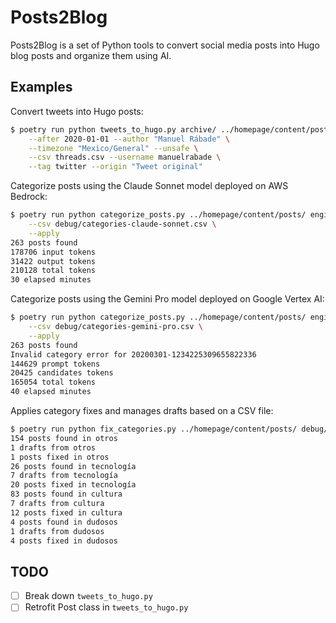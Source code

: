 # Posts2Blog

Posts2Blog is a set of Python tools to convert social media posts into Hugo blog posts and organize them using AI.

## Examples

Convert tweets into Hugo posts:

```bash
$ poetry run python tweets_to_hugo.py archive/ ../homepage/content/posts/ \
    --after 2020-01-01 --author "Manuel Rábade" \
    --timezone "Mexico/General" --unsafe \
    --csv threads.csv --username manuelrabade \
    --tag twitter --origin "Tweet original"
```

Categorize posts using the Claude Sonnet model deployed on AWS Bedrock:

```bash
$ poetry run python categorize_posts.py ../homepage/content/posts/ engines/bedrock.yaml prompts/categorize.yaml \
    --csv debug/categories-claude-sonnet.csv \
    --apply
263 posts found
178706 input tokens
31422 output tokens
210128 total tokens
30 elapsed minutes
```

Categorize posts using the Gemini Pro model deployed on Google Vertex AI:

```bash
$ poetry run python categorize_posts.py ../homepage/content/posts/ engines/vertexai.yaml prompts/categorize.yaml \
    --csv debug/categories-gemini-pro.csv \
    --apply
263 posts found
Invalid category error for 20200301-1234225309655822336
144629 prompt tokens
20425 candidates tokens
165054 total tokens
40 elapsed minutes
```

Applies category fixes and manages drafts based on a CSV file:

```bash
$ poetry run python fix_categories.py ../homepage/content/posts/ debug/categories-fixes.csv --apply
154 posts found in otros
1 drafts from otros
1 posts fixed in otros
26 posts found in tecnología
7 drafts from tecnología
20 posts fixed in tecnología
83 posts found in cultura
7 drafts from cultura
12 posts fixed in cultura
4 posts found in dudosos
1 drafts from dudosos
4 posts fixed in dudosos
```

## TODO

- [ ] Break down `tweets_to_hugo.py`
- [ ] Retrofit Post class in `tweets_to_hugo.py`
